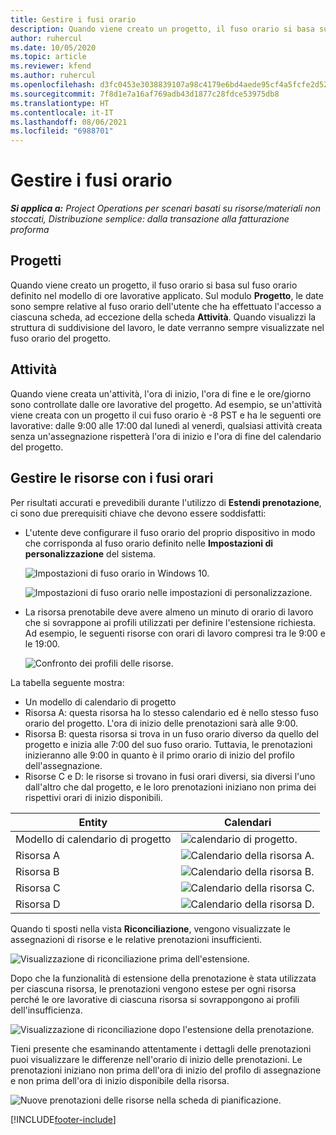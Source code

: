 ```yaml
---
title: Gestire i fusi orario
description: Quando viene creato un progetto, il fuso orario si basa sul fuso orario definito nel modello di ore lavorative applicato.
author: ruhercul
ms.date: 10/05/2020
ms.topic: article
ms.reviewer: kfend
ms.author: ruhercul
ms.openlocfilehash: d3fc0453e3038839107a98c4179e6bd4aede95cf4a5fcfe2d52f823b83029485
ms.sourcegitcommit: 7f8d1e7a16af769adb43d1877c28fdce53975db8
ms.translationtype: HT
ms.contentlocale: it-IT
ms.lasthandoff: 08/06/2021
ms.locfileid: "6988701"
---
```

# <a name="manage-time-zones"></a>Gestire i fusi orario

_**Si applica a:** Project Operations per scenari basati su risorse/materiali non stoccati, Distribuzione semplice: dalla transazione alla fatturazione proforma_


## <a name="projects"></a>Progetti

Quando viene creato un progetto, il fuso orario si basa sul fuso orario definito nel modello di ore lavorative applicato. Sul modulo **Progetto**, le date sono sempre relative al fuso orario dell'utente che ha effettuato l'accesso a ciascuna scheda, ad eccezione della scheda **Attività**. Quando visualizzi la struttura di suddivisione del lavoro, le date verranno sempre visualizzate nel fuso orario del progetto.

## <a name="tasks"></a>Attività

Quando viene creata un'attività, l'ora di inizio, l'ora di fine e le ore/giorno sono controllate dalle ore lavorative del progetto. Ad esempio, se un'attività viene creata con un progetto il cui fuso orario è -8 PST e ha le seguenti ore lavorative: dalle 9:00 alle 17:00 dal lunedì al venerdì, qualsiasi attività creata senza un'assegnazione rispetterà l'ora di inizio e l'ora di fine del calendario del progetto.

## <a name="manage-resources-with-time-zones"></a>Gestire le risorse con i fusi orari

Per risultati accurati e prevedibili durante l'utilizzo di **Estendi prenotazione**, ci sono due prerequisiti chiave che devono essere soddisfatti:  

- L'utente deve configurare il fuso orario del proprio dispositivo in modo che corrisponda al fuso orario definito nelle **Impostazioni di personalizzazione** del sistema.
 
  ![Impostazioni di fuso orario in Windows 10.](media/reconcile-assignments-03.png)

  ![Impostazioni di fuso orario nelle impostazioni di personalizzazione.](media/reconcile-assignments-04.png)
 
- La risorsa prenotabile deve avere almeno un minuto di orario di lavoro che si sovrappone ai profili utilizzati per definire l'estensione richiesta. Ad esempio, le seguenti risorse con orari di lavoro compresi tra le 9:00 e le 19:00. 

  ![Confronto dei profili delle risorse.](media/reconcile-assignments-05.png)

La tabella seguente mostra:

- Un modello di calendario di progetto
- Risorsa A: questa risorsa ha lo stesso calendario ed è nello stesso fuso orario del progetto. L'ora di inizio delle prenotazioni sarà alle 9:00.
- Risorsa B: questa risorsa si trova in un fuso orario diverso da quello del progetto e inizia alle 7:00 del suo fuso orario. Tuttavia, le prenotazioni inizieranno alle 9:00 in quanto è il primo orario di inizio del profilo dell'assegnazione.
- Risorse C e D: le risorse si trovano in fusi orari diversi, sia diversi l'uno dall'altro che dal progetto, e le loro prenotazioni iniziano non prima dei rispettivi orari di inizio disponibili.

|Entity  |Calendari  |
|-|-|
|Modello di calendario di progetto   | ![calendario di progetto.](media/reconcile-assignments-06.png) |
|Risorsa A  | ![Calendario della risorsa A.](media/reconcile-assignments-06.png) |
|Risorsa B  |  ![Calendario della risorsa B.](media/reconcile-assignments-07.png) |
|Risorsa C  |  ![Calendario della risorsa C.](media/reconcile-assignments-08.png) |
|Risorsa D  | ![Calendario della risorsa D.](media/reconcile-assignments-09.png)  |
 
Quando ti sposti nella vista **Riconciliazione**, vengono visualizzate le assegnazioni di risorse e le relative prenotazioni insufficienti.

![Visualizzazione di riconciliazione prima dell'estensione.](media/reconcile-assignments-10.png)

Dopo che la funzionalità di estensione della prenotazione è stata utilizzata per ciascuna risorsa, le prenotazioni vengono estese per ogni risorsa perché le ore lavorative di ciascuna risorsa si sovrappongono ai profili dell'insufficienza.

![Visualizzazione di riconciliazione dopo l'estensione della prenotazione.](media/reconcile-assignments-11.png) 

Tieni presente che esaminando attentamente i dettagli delle prenotazioni puoi visualizzare le differenze nell'orario di inizio delle prenotazioni. Le prenotazioni iniziano non prima dell'ora di inizio del profilo di assegnazione e non prima dell'ora di inizio disponibile della risorsa.

![Nuove prenotazioni delle risorse nella scheda di pianificazione.](media/reconcile-assignments-12.png)


[!INCLUDE[footer-include](../includes/footer-banner.md)]